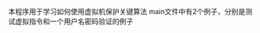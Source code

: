 <!--
 * @Description: 说明文件
 * @Author: taowentao
 * @Date: 2020-02-01 12:05:01
 * @LastEditors  : taowentao
 * @LastEditTime : 2020-02-02 16:37:32
 -->
本程序用于学习如何使用虚拟机保护关键算法
main文件中有2个例子，分别是测试虚拟指令和一个用户名密码验证的例子